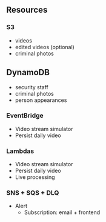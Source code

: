 ## Resources

### S3

- videos
- edited videos (optional)
- criminal photos

## DynamoDB

- security staff
- criminal photos
- person appearances

### EventBridge

- Video stream simulator
- Persist daily video

### Lambdas

- Video stream simulator
- Persist daily video
- Live processing

### SNS + SQS + DLQ

- Alert
  - Subscription: email + frontend
